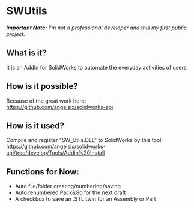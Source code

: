 # SWUtils
***Important Note:** I'm not a professional developer and this my first public project.*
## What is it?
It is an AddIn for SolidWorks to automate the everyday activities of users.

## How is it possible?
Because of the great work here:  
https://github.com/angelsix/solidworks-api

## How is it used?
Compile and register "SW_Utils.DLL" to SolidWorks by this tool:  
https://github.com/angelsix/solidworks-api/tree/develop/Tools/Addin%20Install

## Functions for Now:
- Auto file/folder creating/numbering/saving  
- Auto renumbered Pack&Go for the next draft  
- A checkbox to save an .STL twin for an Assembly or Part  




